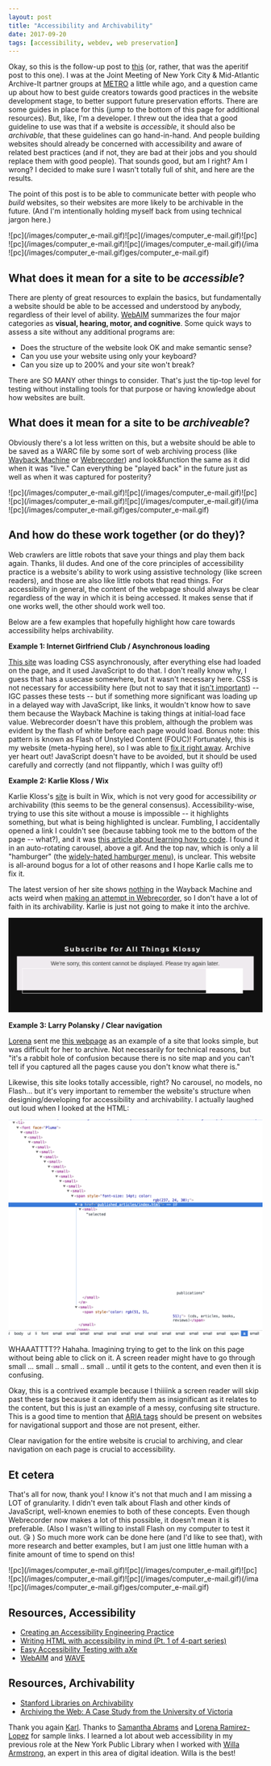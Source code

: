 ```yaml
---
layout: post
title: "Accessibility and Archivability"
date: 2017-09-20
tags: [accessibility, webdev, web preservation]
---
```


Okay, so this is the follow-up post to [this](https://ablwr.github.io/blog/2017/09/20/how-do-web-archiving-frameworks-work/) (or, rather, that was the aperitif post to this one). I was at the Joint Meeting of New York City & Mid-Atlantic Archive-It partner groups at [METRO](http://metro.org/) a little while ago, and a question came up about how to best guide creators towards good practices in the website development stage, to better support future preservation efforts. There are some guides in place for this (jump to the bottom of this page for additional resources). But, like, I'm a developer. I threw out the idea that a good guideline to use was that if a website is *accessible*, it should also be *archivable*, that these guidelines can go hand-in-hand. And people building websites should already be concerned with accessibility and aware of related best practices (and if not, they are bad at their jobs and you should replace them with good people). That sounds good, but am I right? Am I wrong? I decided to make sure I wasn't totally full of shit, and here are the results.

The point of this post is to be able to communicate better with people who *build* websites, so their websites are more likely to be archivable in the future. (And I'm intentionally holding myself back from using technical jargon here.)

<span style="float:left;">
![pc](/images/computer_e-mail.gif)
</span>
<span style="float:left;">
![pc](/images/computer_e-mail.gif)
</span>
<span style="float:left;">
![pc](/images/computer_e-mail.gif)
</span>
<span style="float:left;">
![pc](/images/computer_e-mail.gif)
</span>
<span style="float:left;">
![pc](/images/computer_e-mail.gif)
</span> ![pc](/images/computer_e-mail.gif)  

## What does it mean for a site to be *accessible*?

There are plenty of great resources to explain the basics, but fundamentally a website should be able to be accessed and understood by anybody, regardless of their level of ability. [WebAIM](http://webaim.org/intro/) summarizes the four major categories as **visual, hearing, motor, and cognitive**. Some quick ways to assess a site without any additional programs are:

- Does the structure of the website look OK and make semantic sense?
- Can you use your website using only your keyboard?
- Can you size up to 200% and your site won't break?

There are SO MANY other things to consider. That's just the tip-top level for testing without installing tools for that purpose or having knowledge about how websites are built.

## What does it mean for a site to be *archiveable*?

Obviously there's a lot less written on this, but a website should be able to be saved as a WARC file by some sort of web archiving process (like [Wayback Machine](http://archive.org/web/) or [Webrecorder](https://webrecorder.io/)) and look&function the same as it did when it was "live." Can everything be "played back" in the future just as well as when it was captured for posterity?

<span style="float:left;">
![pc](/images/computer_e-mail.gif)
</span>
<span style="float:left;">
![pc](/images/computer_e-mail.gif)
</span>
<span style="float:left;">
![pc](/images/computer_e-mail.gif)
</span>
<span style="float:left;">
![pc](/images/computer_e-mail.gif)
</span>
<span style="float:left;">
![pc](/images/computer_e-mail.gif)
</span> ![pc](/images/computer_e-mail.gif)  

## And how do these work together (or do they)?

Web crawlers are little robots that save your things and play them back again. Thanks, lil dudes. And one of the core principles of accessibility practice is a website's ability to work using assistive technology (like screen readers), and those are also like little robots that read things. For accessibility in general, the content of the webpage should always be clear regardless of the way in which it is being accessed. It makes sense that if one works well, the other should work well too.

Below are a few examples that hopefully highlight how care towards accessibility helps archivability.  

**Example 1: Internet Girlfriend Club / Asynchronous loading**  

[This site](http://internetgirlfriend.club/) was loading CSS asynchronously, after everything else had loaded on the page, and it used JavaScript to do that. I don't really know why, I guess that has a usecase somewhere, but it wasn't necessary here. CSS is not necessary for accessibility here (but not to say that it [isn't important](https://medium.com/@matuzo/writing-css-with-accessibility-in-mind-8514a0007939)) -- IGC passes these tests -- but if something more significant was loading up in a delayed way with JavaScript, like links, it wouldn't know how to save them because the Wayback Machine is taking things at initial-load face value. Webrecorder doesn't have this problem, although the problem was evident by the flash of white before each page would load. Bonus note: this pattern is known as Flash of Unstyled Content (FOUC)! Fortunately, this is my website (meta-hyping here), so I was able to [fix it right away](https://twitter.com/ablwr/status/909952495664984064). Archive yer heart out! JavaScript doesn't have to be avoided, but it should be used carefully and correctly (and not flippantly, which I was guilty of!)

**Example 2: Karlie Kloss / Wix**  

Karlie Kloss's [site](https://www.karliekloss.com/) is built in Wix, which is not very good for accessibility *or* archivability (this seems to be the general consensus). Accessibility-wise, trying to use this site without a mouse is impossible -- it highlights something, but what is being highlighted is unclear. Fumbling, I accidentally opened a link I couldn't see (because tabbing took me to the bottom of the page -- what?), and it was [this article about learning how to code](https://www.fastcompany.com/3066342/how-model-karlie-kloss-followed-her-nerdy-passions-to-found-kode-with-klossy). I found it in an auto-rotating carousel, above a gif. And the top nav, which is only a lil "hamburger" (the [widely-hated hamburger menu](https://www.google.com/search?q=stop+using+the+hamburger+menu&oq=stop+using+the+hamburger+menu)), is unclear. This website is all-around bogus for a lot of other reasons and I hope Karlie calls me to fix it.

The latest version of her site shows [nothing](http://web.archive.org/web/20170915110314/https://www.karliekloss.com/) in the Wayback Machine and acts weird when [making an attempt in Webrecorder](https://webrecorder.io/ablwr/accessibility-archivability/20170919170152$br:chrome:53/https://www.karliekloss.com/), so I don't have a lot of faith in its archivability. Karlie is just not going to make it into the archive.

![awkward karlie](/images/awk-kloss.png)

**Example 3: Larry Polansky / Clear navigation**

[Lorena](https://twitter.com/dalelore) sent me [this webpage](http://aum.dartmouth.edu/~larry/) as an example of a site that looks simple, but was difficult for her to archive. Not necessarily for technical reasons, but "it's a rabbit hole of confusion because there is no site map and you can't tell if you captured all the pages cause you don't know what there is."

Likewise, this site looks totally accessible, right? No carousel, no models, no Flash... but it's very important to remember the website's structure when designing/developing for accessibility and archivability. I actually laughed out loud when I looked at the HTML:

![small.. small.. small](/images/small-small-small.png)

WHAAATTTT?? Hahaha. Imagining trying to get to the link on this page without being able to click on it. A screen reader might have to go through small ... small .. small .. small .. until it gets to the content, and even then it is confusing.

Okay, this is a contrived example because I thiiiink a screen reader will skip past these tags because it can identify them as insignificant as it relates to the content, but this is just an example of a messy, confusing site structure. This is a good time to mention that [ARIA tags](https://developer.mozilla.org/en-US/docs/Web/Accessibility/ARIA) should be present on websites for navigational support and those are not present, either.

Clear navigation for the entire website is crucial to archiving, and clear navigation on each page is crucial to accessibility.

## Et cetera

That's all for now, thank you! I know it's not that much and I am missing a LOT of granularity. I didn't even talk about Flash and other kinds of JavaScript, well-known enemies to both of these concepts. Even though Webrecorder now makes a lot of this possible, it doesn't mean it is preferable. (Also I wasn't willing to install Flash on my computer to test it out. 😘 ) So much more work can be done here (and I'd like to see that), with more research and better examples, but I am just one little human with a finite amount of time to spend on this!

<span style="float:left;">
![pc](/images/computer_e-mail.gif)
</span>
<span style="float:left;">
![pc](/images/computer_e-mail.gif)
</span>
<span style="float:left;">
![pc](/images/computer_e-mail.gif)
</span>
<span style="float:left;">
![pc](/images/computer_e-mail.gif)
</span>
<span style="float:left;">
![pc](/images/computer_e-mail.gif)
</span> ![pc](/images/computer_e-mail.gif)  

## Resources, Accessibility

- [Creating an Accessibility Engineering Practice](http://blog.danielna.com/2017/09/14/creating-an-accessibility-engineering-practice.html)
- [Writing HTML with accessibility in mind (Pt. 1 of 4-part series)](https://medium.com/alistapart/writing-html-with-accessibility-in-mind-a62026493412)
- [Easy Accessibility Testing with aXe](https://www.deque.com/products/axe/)
- [WebAIM](http://webaim.org/) and [WAVE](http://wave.webaim.org/)

## Resources, Archivability

- [Stanford Libraries on Archivability](https://library.stanford.edu/projects/web-archiving/archivability)
- [Archiving the Web: A Case Study from the University of Victoria](http://web.archive.org/web/20141113023031/journal.code4lib.org/articles/10015)

Thank you again [Karl](http://landscapelibrarian.com/). Thanks to [Samantha Abrams](https://twitter.com/sabramse) and [Lorena Ramirez-Lopez](https://twitter.com/dalelore) for sample links. I learned a lot about web accessibility in my previous role at the New York Public Library when I worked with [Willa Armstrong](https://twitter.com/willaarms), an expert in this area of digital ideation. Willa is the best!
